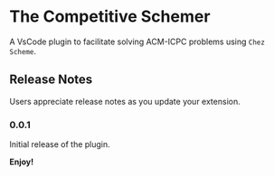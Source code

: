 # The Competitive Schemer

A VsCode plugin to facilitate solving ACM-ICPC problems using `Chez Scheme`.

## Release Notes

Users appreciate release notes as you update your extension.

### 0.0.1

Initial release of the plugin.

**Enjoy!**
